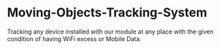# Moving-Objects-Tracking-System
Tracking any device installed  with our module at any place with the given condition of having WiFi excess or Mobile Data.
